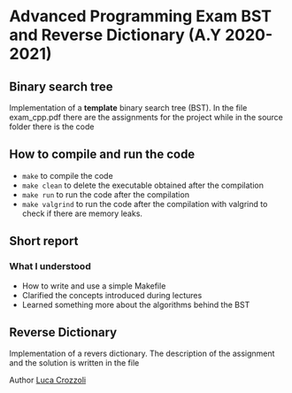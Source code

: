 # Advanced Programming Exam BST and Reverse Dictionary (A.Y 2020-2021)
## Binary search tree 

Implementation of a **template** binary search tree (BST). 
In the file exam_cpp.pdf there are the assignments for the project while
in the source folder there is the code

## How to compile and run the code
- `make` to compile the code
- `make clean` to delete the executable obtained after the compilation
- `make run` to run the code after the compilation
- `make valgrind` to run the code after the compilation with valgrind to check if there are memory leaks.

## Short report
### What I understood
- How to write and use a simple Makefile
- Clarified the concepts introduced during lectures
- Learned something more about the algorithms behind the BST

## Reverse Dictionary

Implementation of a revers dictionary. The description of the assignment
and the solution is written in the file 



Author [Luca Crozzoli](https://github.com/Luca-Crozzoli)
